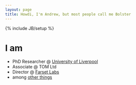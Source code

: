 ```yaml
---
layout: page
title: Howdi, I'm Andrew, but most people call me Bolster
---
```

{% include JB/setup %}

# I am
  * PhD Researcher @ [University of Liverpool](http://liv.ac.uk)
  * Associate @ TOM Ltd
  * Director @ [Farset Labs](http://farsetlabs.org.uk)
  * among [other things](/about)

